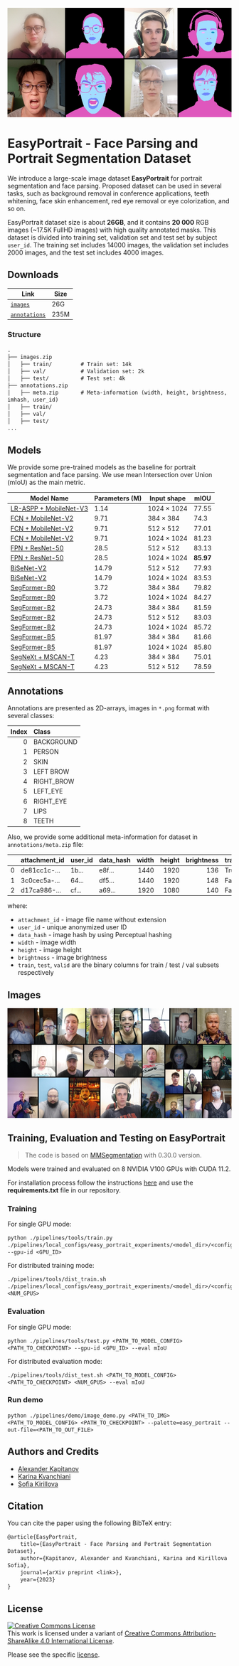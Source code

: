 ![easyportrait](images/main.jpg)
# EasyPortrait - Face Parsing and Portrait Segmentation Dataset
We introduce a large-scale image dataset **EasyPortrait** for portrait segmentation and face parsing. Proposed dataset can be used in several tasks, such as background removal in conference applications, teeth whitening, face skin enhancement, red eye removal or eye colorization, and so on. 

EasyPortrait dataset size is about **26GB**, and it contains **20 000** RGB images (~17.5K FullHD images) with high quality annotated masks. This dataset is divided into training set, validation set and test set by subject `user_id`. The training set includes 14000 images, the validation set includes 2000 images, and the test set includes 4000 images.

## Downloads

| Link                                  | Size |
|---------------------------------------|------|
| [`images`](https://sc.link/LNLr)      | 26G  |
| [`annotations`](https://sc.link/wPGX) | 235M |

### Structure
```
.
├── images.zip
│   ├── train/         # Train set: 14k
│   ├── val/           # Validation set: 2k
│   ├── test/          # Test set: 4k
├── annotations.zip
│   ├── meta.zip       # Meta-information (width, height, brightness, imhash, user_id)
│   ├── train/     
│   ├── val/       
│   ├── test/      
...
```

## Models
We provide some pre-trained models as the baseline for portrait segmentation and face parsing. We use mean Intersection over Union (mIoU) as the main metric. 

| Model Name                                     | Parameters (M) | Input shape | mIOU      |
|------------------------------------------------|----------------|-------------|-----------|
| [LR-ASPP + MobileNet-V3](https://sc.link/gBo6) | 1.14           | 1024 × 1024 | 77.55     |
| [FCN + MobileNet-V2](https://sc.link/ErPv)     | 9.71           | 384 × 384   | 74.3      |
| [FCN + MobileNet-V2](https://sc.link/vKjm)     | 9.71           | 512 × 512   | 77.01     |
| [FCN + MobileNet-V2](https://sc.link/9xZ3)     | 9.71           | 1024 × 1024 | 81.23     |
| [FPN + ResNet-50](https://sc.link/6r19)        | 28.5           | 512 × 512   | 83.13     |
| [FPN + ResNet-50](https://sc.link/Gy97)        | 28.5           | 1024 × 1024 | **85.97** |
| [BiSeNet-V2](https://sc.link/ryYE)             | 14.79          | 512 × 512   | 77.93     |
| [BiSeNet-V2](https://sc.link/8wZo)             | 14.79          | 1024 × 1024 | 83.53    |
| [SegFormer-B0](https://sc.link/wMkR)           | 3.72           | 384 × 384   | 79.82     |
| [SegFormer-B0](https://sc.link/0lZX)           | 3.72           | 1024 × 1024 | 84.27     |
| [SegFormer-B2](https://sc.link/AjmO)           | 24.73          | 384 × 384   | 81.59     |
| [SegFormer-B2](https://sc.link/zVnY)           | 24.73          | 512 × 512   | 83.03     |
| [SegFormer-B2](https://sc.link/7vZA)           | 24.73          | 1024 × 1024 | 85.72     |
| [SegFormer-B5](https://sc.link/yQm7)           | 81.97          | 384 × 384   | 81.66     |
| [SegFormer-B5](https://sc.link/xOl9)           | 81.97          | 1024 × 1024 | 85.80     |
| [SegNeXt + MSCAN-T](https://sc.link/Dp0x)      | 4.23           | 384 × 384   | 75.01     |
| [SegNeXt + MSCAN-T](https://sc.link/BlnX)      | 4.23           | 512 × 512   | 78.59     |

## Annotations

Annotations are presented as 2D-arrays, images in `*.png` format with several classes:

| Index | Class      |
|------:|:-----------|
|     0 | BACKGROUND |
|     1 | PERSON     |
|     2 | SKIN       |
|     3 | LEFT BROW  |
|     4 | RIGHT_BROW |
|     5 | LEFT_EYE   |
|     6 | RIGHT_EYE  |
|     7 | LIPS       |
|     8 | TEETH      |

Also, we provide some additional meta-information for dataset in `annotations/meta.zip` file:

|    | attachment_id | user_id | data_hash | width | height | brightness | train | test  | valid |
|---:|:--------------|:--------|:----------|------:|-------:|-----------:|:------|:------|:------|
|  0 | de81cc1c-...  | 1b...   | e8f...    |  1440 |   1920 |        136 | True  | False | False |
|  1 | 3c0cec5a-...  | 64...   | df5...    |  1440 |   1920 |        148 | False | False | True  |
|  2 | d17ca986-...  | cf...   | a69...    |  1920 |   1080 |        140 | False | True  | False |

where:
- `attachment_id` - image file name without extension
- `user_id` - unique anonymized user ID
- `data_hash` - image hash by using Perceptual hashing
- `width` - image width
- `height` - image height
- `brightness` - image brightness
- `train`, `test`, `valid` are the binary columns for train / test / val subsets respectively 

## Images
![easyportrait](images/data.jpg)


## Training, Evaluation and Testing on EasyPortrait

>The code is based on [MMSegmentation](https://github.com/open-mmlab/mmsegmentation) with 0.30.0 version.

Models were trained and evaluated on 8 NVIDIA V100 GPUs with CUDA 11.2.

For installation process follow the instructions [here](https://github.com/open-mmlab/mmsegmentation/blob/v0.30.0/docs/en/get_started.md#installation) and use the **requirements.txt** file in our repository.

### Training
For single GPU mode:
```console
python ./pipelines/tools/train.py ./pipelines/local_configs/easy_portrait_experiments/<model_dir>/<config_file>.py --gpu-id <GPU_ID>
```

For distributed training mode:
```console
./pipelines/tools/dist_train.sh ./pipelines/local_configs/easy_portrait_experiments/<model_dir>/<config_file>.py <NUM_GPUS>
```

### Evaluation
For single GPU mode:
```console
python ./pipelines/tools/test.py <PATH_TO_MODEL_CONFIG>  <PATH_TO_CHECKPOINT> --gpu-id <GPU_ID> --eval mIoU
```

For distributed evaluation mode:
```console
./pipelines/tools/dist_test.sh <PATH_TO_MODEL_CONFIG>  <PATH_TO_CHECKPOINT> <NUM_GPUS> --eval mIoU
```
### Run demo
```console
python ./pipelines/demo/image_demo.py <PATH_TO_IMG> <PATH_TO_MODEL_CONFIG> <PATH_TO_CHECKPOINT> --palette=easy_portrait --out-file=<PATH_TO_OUT_FILE>
```

## Authors and Credits
- [Alexander Kapitanov](https://www.linkedin.com/in/hukenovs)
- [Karina Kvanchiani](https://www.linkedin.com/in/kvanchiani)
- [Sofia Kirillova](https://www.linkedin.com/in/gofixyourself/)

## Citation
You can cite the paper using the following BibTeX entry:

    @article{EasyPortrait,
        title={EasyPortrait - Face Parsing and Portrait Segmentation Dataset},
        author={Kapitanov, Alexander and Kvanchiani, Karina and Kirillova Sofia},
        journal={arXiv preprint <link>},
        year={2023}
    }

## License
<a rel="license" href="http://creativecommons.org/licenses/by-sa/4.0/"><img alt="Creative Commons License" style="border-width:0" src="https://i.creativecommons.org/l/by-sa/4.0/88x31.png" /></a><br />This work is licensed under a variant of <a rel="license" href="http://creativecommons.org/licenses/by-sa/4.0/">Creative Commons Attribution-ShareAlike 4.0 International License</a>.

Please see the specific [license](https://github.com/hukenovs/easyportrait/blob/master/license/en_us.pdf).